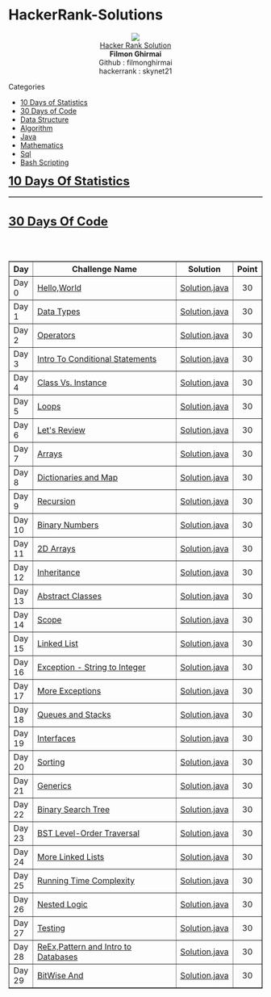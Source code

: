 # HackerRank-Solutions

<body>
	<div align="center"><img src="hr.png"></div>
	<div align="center"><u>Hacker Rank Solution</u></div>
	<div align="center"><b>Filmon Ghirmai</b></div>
	<div align="center">Github     : filmonghirmai</div>
	<div align="center">hackerrank : skynet21</div>
	</div>

<p>Categories
<ul>
	<li><a href="">10 Days of Statistics</a></li>
	<li><a href="">30 Days of Code</a></li>
	<li><a href="">Data Structure</a></li>
	<li><a href="">Algorithm</a></li>
	<li><a href="">Java</a></li>
	<li><a href="">Mathematics</a></li>
	<li><a href="">Sql</a></li>
	<li><a href="">Bash Scripting</a></li>
	
</ul>


<div><b><font size="5"><a href="www.hackerrank.com/" title="">10 Days Of Statistics</a></font></b></div>
<table border="1"></table>
<br/>

<div><b><font size="5"><a href="www.hackerrank.com/" title="HakerRank">30 Days Of Code</a></font></b></div>
<br/>
<p> 
</p>
<br/>
<table border="1" cellpadding="5">
	<thead><tr>
		<th>Day</th>
		<th width="60%">Challenge Name</th>
		<th>Solution</th>
		<th>Point</th>
	</tr>
	</thead>
	<tbody>
		<tr>
			<td>Day 0</td>
			<td><a href="">Hello,World</a></td>
			<td><a href="https://github.com/filmonghirmai/HackerRank-Solutions/blob/master/src/Thirty_Days_OF_Code/HelloWorld.java">Solution.java</a></td>
			<td align="center">30</td>
		</tr>
		<tr>
			<td>Day 1</td>
			<td><a href="">Data Types</a></td>
			<td><a href="https://github.com/filmonghirmai/HackerRank-Solutions/blob/master/src/Thirty_Days_OF_Code/DataTypes.java">Solution.java</a></td>
			<td align="center">30</td>
		</tr>
		<tr>
			<td>Day 2</td>
			<td><a href="">Operators</a></td>
			<td><a href="https://github.com/filmonghirmai/HackerRank-Solutions/blob/master/src/Thirty_Days_OF_Code/Operators.java">Solution.java</a></td>
			<td align="center">30</td>
		</tr>
		<tr>
			<td>Day 3</td>
			<td><a href="">Intro To Conditional Statements</a></td>
			<td><a href="https://github.com/filmonghirmai/HackerRank-Solutions/blob/master/src/Thirty_Days_OF_Code/IntroToConditionalStatements.java">Solution.java</a></td>
			<td align="center">30</td>
		</tr>
		<tr>
			<td>Day 4</td>
			<td><a href="">Class Vs. Instance</a></td>
			<td><a href="https://github.com/filmonghirmai/HackerRank-Solutions/blob/master/src/Thirty_Days_OF_Code/PersonClassVsInstance.java">Solution.java</a></td>
			<td align="center">30</td>
		</tr>
		<tr>
			<td>Day 5</td>
			<td><a href="">Loops</a></td>
			<td><a href="https://github.com/filmonghirmai/HackerRank-Solutions/blob/master/src/Thirty_Days_OF_Code/Loops.java">Solution.java</a></td>
			<td align="center">30</td>
		</tr>
		<tr>
			<td>Day 6</td>
			<td><a href="">Let's Review</a></td>
			<td><a href="https://github.com/filmonghirmai/HackerRank-Solutions/blob/master/src/Thirty_Days_OF_Code/letsReview.java">Solution.java</a></td>
			<td align="center">30</td>
		</tr>
		<tr>
			<td>Day 7</td>
			<td><a href="">Arrays</a></td>
			<td><a href="https://github.com/filmonghirmai/HackerRank-Solutions/blob/master/src/Thirty_Days_OF_Code/Arrays.java">Solution.java</a></td>
			<td align="center">30</td>
		</tr>
		<tr>
			<td>Day 8</td>
			<td><a href="">Dictionaries and Map<a></td>
			<td><a href="https://github.com/filmonghirmai/HackerRank-Solutions/blob/master/src/Thirty_Days_OF_Code/DictionariesAndMaps.java">Solution.java</a></td>
			<td align="center">30</td>
		</tr>
		<tr>
			<td>Day 9</td>
			<td><a href="">Recursion</a></td>
			<td><a href="https://github.com/filmonghirmai/HackerRank-Solutions/blob/master/src/Thirty_Days_OF_Code/Recursion.java">Solution.java</a></td>
			<td align="center">30</td>
		</tr>
		<tr>
			<td>Day 10</td>
			<td><a href="">Binary Numbers</a></td>
			<td><a href="https://github.com/filmonghirmai/HackerRank-Solutions/blob/master/src/Thirty_Days_OF_Code/BinaryNumbers.java">Solution.java</a></td>
			<td align="center">30</td>
		</tr><tr>
			<td>Day 11</td>
			<td><a href="">2D Arrays</a></td>
			<td><a href="https://github.com/filmonghirmai/HackerRank-Solutions/blob/master/src/Thirty_Days_OF_Code/_2DArrays.java">Solution.java</a></td>
			<td align="center">30</td>
		</tr><tr>
			<td>Day 12</td>
			<td><a href="">Inheritance</a></td>
			<td><a href="https://github.com/filmonghirmai/HackerRank-Solutions/blob/master/src/Thirty_Days_OF_Code/Inheritance.java">Solution.java</a></td>
			<td align="center">30</td>
		</tr><tr>
			<td>Day 13</td>
			<td><a href="">Abstract Classes</a></td>
			<td><a href="https://github.com/filmonghirmai/HackerRank-Solutions/blob/master/src/Thirty_Days_OF_Code/AbstructClasses.java">Solution.java</a></td>
			<td align="center">30</td>
		</tr>
		<tr>
			<td>Day 14</td>
			<td><a href="">Scope</a></td>
			<td><a href="https://github.com/filmonghirmai/HackerRank-Solutions/blob/master/src/Thirty_Days_OF_Code/Scope.java">Solution.java</a></td>
			<td align="center">30</td>
		</tr>
		<tr>
			<td>Day 15</td>
			<td><a href="">Linked List</a></td>
			<td><a href="https://github.com/filmonghirmai/HackerRank-Solutions/blob/master/src/Thirty_Days_OF_Code/LinkedList.java">Solution.java</a></td>
			<td align="center">30</td>
		</tr>
		<tr>
			<td>Day 16</td>
			<td><a href="">Exception - String to Integer</a></td>
			<td><a href="https://github.com/filmonghirmai/HackerRank-Solutions/blob/master/src/Thirty_Days_OF_Code/ExceptionsStringToInteger.java">Solution.java</a></td>
			<td align="center">30</td>
		</tr>
		<tr>
			<td>Day 17</td>
			<td><a href="">More Exceptions</a></td>
			<td><a href="https://github.com/filmonghirmai/HackerRank-Solutions/blob/master/src/Thirty_Days_OF_Code/MoreExceptions.java">Solution.java</a></td>
			<td align="center">30</td>
		</tr>
		<tr>
			<td>Day 18</td>
			<td><a href="">Queues and Stacks</a></td>
			<td><a href="https://github.com/filmonghirmai/HackerRank-Solutions/blob/master/src/Thirty_Days_OF_Code/QueuesAndStacks.java">Solution.java</a></td>
			<td align="center">30</td>
		</tr>
		<tr>
			<td>Day 19</td>
			<td><a href="">Interfaces</a></td>
			<td><a href="https://github.com/filmonghirmai/HackerRank-Solutions/blob/master/src/Thirty_Days_OF_Code/Interfaces.java">Solution.java</a></td>
			<td align="center">30</td>
		</tr>
		<tr>
			<td>Day 20</td>
			<td><a href="">Sorting</a></td>
			<td><a href="https://github.com/filmonghirmai/HackerRank-Solutions/blob/master/src/Thirty_Days_OF_Code/Sorting.java">Solution.java</a></td>
			<td align="center">30</td>
		</tr>
		<tr>
			<td>Day 21</td>
			<td><a href="">Generics</a></td>
			<td><a href="https://github.com/filmonghirmai/HackerRank-Solutions/blob/master/src/Thirty_Days_OF_Code/Generics.java">Solution.java</a></td>
			<td align="center">30</td>
		</tr>
		<tr>
			<td>Day 22</td>
			<td><a href="">Binary Search Tree</a></td>
			<td><a href="https://github.com/filmonghirmai/HackerRank-Solutions/blob/master/src/Thirty_Days_OF_Code/BinarySearchTrees.java">Solution.java</a></td>
			<td align="center">30</td>
		</tr>
		<tr>
			<td>Day 23</td>
			<td><a href="">BST Level-Order Traversal</a></td>
			<td><a href="https://github.com/filmonghirmai/HackerRank-Solutions/blob/master/src/Thirty_Days_OF_Code/BSTLevelOrderTraversal.java">Solution.java</a></td>
			<td align="center">30</td>
		</tr>
		<tr>
			<td>Day 24</td>
			<td><a href="">More Linked Lists</a></td>
			<td><a href="https://github.com/filmonghirmai/HackerRank-Solutions/blob/master/src/Thirty_Days_OF_Code/MoreLinkedLists.java">Solution.java</a></td>
			<td align="center">30</td>
		</tr>
		<tr>
			<td>Day 25</td>
			<td><a href="">Running Time Complexity</a></td>
			<td><a href="https://github.com/filmonghirmai/HackerRank-Solutions/blob/master/src/Thirty_Days_OF_Code/RunningTimeComplexity.java">Solution.java</a></td>
			<td align="center">30</td>
		</tr>
		<tr>
			<td>Day 26</td>
			<td><a href="">Nested Logic</a></td>
			<td><a href="https://github.com/filmonghirmai/HackerRank-Solutions/blob/master/src/Thirty_Days_OF_Code/NestedLogic.java">Solution.java</a></td>
			<td align="center">30</td>
		</tr>
		<tr>
			<td>Day 27</td>
			<td><a href="">Testing</a></td>
			<td><a href="https://github.com/filmonghirmai/HackerRank-Solutions/blob/master/src/Thirty_Days_OF_Code/Testing.java">Solution.java</a></td>
			<td align="center">30</td>
		</tr>
		<tr>
			<td>Day 28</td>
			<td><a href="">ReEx,Pattern and Intro to Databases</a></td>
			<td><a href="https://github.com/filmonghirmai/HackerRank-Solutions/blob/master/src/Thirty_Days_OF_Code/RegEx.java">Solution.java</a></td>
			<td align="center">30</td>
		</tr>
		<tr>
			<td>Day 29</td>
			<td><a href="">BitWise And</a></td>
			<td><a href="https://github.com/filmonghirmai/HackerRank-Solutions/blob/master/src/Thirty_Days_OF_Code/BitWiseAnd.java">Solution.java</a></td>
			<td align="center">30</td>
		</tr>
	</tbody>
</table>
